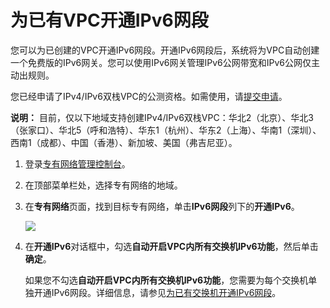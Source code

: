 # 为已有VPC开通IPv6网段

您可以为已创建的VPC开通IPv6网段。开通IPv6网段后，系统将为VPC自动创建一个免费版的IPv6网关。您可以使用IPv6网关管理IPv6公网带宽和IPv6公网仅主动出规则。

您已经申请了IPv4/IPv6双栈VPC的公测资格。如需使用，请[提交申请](https://page.aliyun.com/form/act608662110/index.htm?spm=5176.11182174.0.0.5a1c4882UFiAde)。

**说明：** 目前，仅以下地域支持创建IPv4/IPv6双栈VPC：华北2（北京）、华北3（张家口）、华北5（呼和浩特）、华东1（杭州）、华东2（上海）、华南1（深圳）、西南1（成都）、中国（香港）、新加坡、美国（弗吉尼亚）。

1.  登录[专有网络管理控制台](https://vpcnext.console.aliyun.com/vpc)。

2.  在顶部菜单栏处，选择专有网络的地域。

3.  在**专有网络**页面，找到目标专有网络，单击**IPv6网段**列下的**开通IPv6**。

    ![](https://static-aliyun-doc.oss-accelerate.aliyuncs.com/assets/img/zh-CN/8816328951/p33772.png)

4.  在**开通IPv6**对话框中，勾选**自动开启VPC内所有交换机IPv6功能**，然后单击**确定**。

    如果您不勾选**自动开启VPC内所有交换机IPv6功能**，您需要为每个交换机单独开通IPv6网段。详细信息，请参见[为已有交换机开通IPv6网段](/intl.zh-CN/用户指南/交换机开启IPv6/为已有交换机开通IPv6网段.md)。



